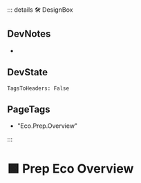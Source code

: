 ::: details 🛠 <dev>DesignBox</dev>

## DevNotes

-

## DevState

`TagsToHeaders: False`


<h2>PageTags</h2>

- "Eco.Prep.Overview"

:::

# 🟩  <eco>Prep Eco Overview</eco>



